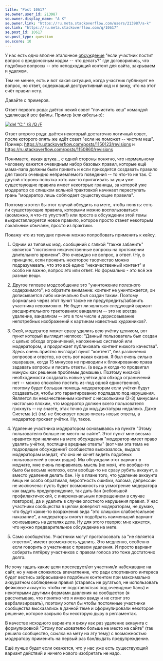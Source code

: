 ```yaml
---
title: "Post 10617"
se.owner.user_id: 213987
se.owner.display_name: "A K"
se.owner.link: "https://ru.meta.stackoverflow.com/users/213987/a-k"
se.link: "https://ru.meta.stackoverflow.com/q/10617"
se.post_id: 10617
se.post_type: question
se.score: 10
---
```

<p>У  нас есть одно вполне эталонное <a href="https://ru.meta.stackoverflow.com/q/10560/213987">обсуждение</a> &quot;если участник постит вопрос с вредоносным кодом -- что делать?&quot; где договорились, что подобные вопросы -- это неподходящий контент для сайта, закрываем и удаляем.</p>
<p>Тем не менее, есть и вот какая ситуация, когда участник публикует не вопрос, но ответ, содержащий деструктивный код и я вижу, что на этот счёт правил нету.</p>
<p>Давайте с примеров.</p>
<p>Ответ первого рода: даётся некий совет &quot;почистить кеш&quot; командой удаляющей все файлы. Пример (кликабельно):</p>
<p><a href="https://ru.stackoverflow.com/a/1148082/"><img src="https://i.stack.imgur.com/XX972.png" alt="del “C:&quot; /S /Q /F" /></a></p>
<p>Ответ второго рода: даётся некоторый достаточно логичный совет, после которого опять же идёт совет &quot;если не поможет -- чистим кеш&quot;. Пример: <a href="https://ru.stackoverflow.com/posts/1150123/revisions">https://ru.stackoverflow.com/posts/1150123/revisions</a> и <a href="https://ru.stackoverflow.com/posts/1150860/revisions">https://ru.stackoverflow.com/posts/1150860/revisions</a></p>
<p>Понимаете, какая штука... с одной стороны понятно, что нормальному человеку кажется очевидным набор базовых правил, которые ещё мама-папа должны были привить и если приходится создавать правило для такого очевидно неприемлемого поведения -- то что-то не так. С другой стороны попытка хоть как-то притягивать за уши уже существующие правила имеет некоторые границы, за которой уже модератор со слишком вольной трактовкой начинает переступать грань &quot;модератор лишь соблюдает существующие правила&quot;.</p>
<p>Поэтому я хотел бы этот случай обсудить на мете, чтобы понять: есть ли существующие правила, которыми можно воспользоваться (возможно, я что-то упустил?) или просто в обсуждении этой темы выкристаллируется новое правило, которое просто станет некоторым локальным обычаем, просто из практики.</p>
<p>Покажу что из текущих причин можно попробовать применить к кейсу.</p>
<ol>
<li><p>Одним из типовых мод. сообщений с галкой &quot;также забанить&quot; является &quot;постоянно некачественные вопросы на протяжении длительного времени&quot;. Это очевидно не вопрос, а ответ. (Ну, в принципе, если проявить некоторое творчество можно подразумевать, что это всё едино &quot;некачественный контент&quot; и особо не важно, вопрос это или ответ. Но формально - это всё же разные вещи.</p>
</li>
<li><p>Другое типовое модсообщение это &quot;уничтожение полезного содержимого&quot;, но обратите внимание: контент не уничтожается, он дописывается либо изначально был создан таким. Поэтому формально через этот пункт также не предупредить/забанить участника невозможно. Не будет ли являться следующий вариант расширительного трактования: вандализм -- это не всегда удаление, вандализм -- это в том числе и дорисовывание непотребных изображений к картинам известных художников?.</p>
</li>
<li><p>Окей, модератор может сразу удалить всю учётку целиком, вот пункт который выглядит неплохо: &quot;Данный пользователь был создан с целью обхода ограничений, наложенных системой или модератором, и продолжает публиковать контент низкого качества&quot;. Здесь очень приятно выглядит пункт &quot;контент&quot;, без различения вопросов и ответов, но есть вот какая оказия. Я был очень сильно ошарашен, когда 15 минусов не приводили к блокированию права задавать вопросы и писать ответы. (а ведь я когда-то продвигал минусы как решение проблемы домашек). Поэтому никакой необходимости создавать новые учётки для обхода ограничений нет -- можно спокойно постить из-под одной единственной, поэтому будет большая помощь модераторам если учётки будут создаваться, чтобы это гарантированно подпадало под нарушения. Является ли некачественным контент с несколькими (2-3) минусами настолько плохим, что модератор должен всего пользователя грохнуть -- ну знаете, этак точно до мод.диктатуры недалеко. Даже Система (с) (тм) не блокирует право писать новые ответы, а модератор грохает учётки. Ну, такое.</p>
</li>
<li><p>Удаление участника модератором основываясь на пункте &quot;Этому пользователю больше не место на сайте&quot;. Этот пункт мне весьма нравится при наличии на мете обсуждения &quot;модератор имеет право удалять учётки, постящие вредные ответы&quot; (вот чем эта тема не подходящее обсуждение? сообщество высказалось, выдало модераторам мандат, что оно не хочет видеть подобных пользователей в своих рядах). Мы обсуждали этот вариант в модчате, мне очень понравилась мысль (не моя), что вообще-то было бы весьма неплохо, если вообще-то не сразу рубить аккаунт, а вместо удаления делать бан. Ну в плане того, что удаление аккаунта вещь не особо обратимая, вероятность ошибки, взлома, депрессии не исключена: пусть будет возможность на усмотрение модератора как выдать предупреждение, так дать бан (небольшой профилактический, с инкременальным приращением в случае повторов), да и удалить в случае злостного нарушения правил. У нас участники сообщества в целом доверяют модераторам, не думаю, что будут какие-то возражения вида &quot;это слишком слабое/сильное наказание&quot;, а модераторы смогут подобрать наименьший вариант основываясь на деталях дела. Ну для этого говорю: мне кажется, что нужно предварительное обсуждение на мете.</p>
</li>
<li><p>Само сообщество. Участники могут проголосовать за &quot;не является ответом&quot;, имеют возможность удалить. Это медленно, особенно если говорить о участниках с правом удаления. И просто вариант собирать пятёрку участников с правом голоса это тоже достаточно долго.</p>
</li>
</ol>
<p>Не хочу гадать какие цели преследует/ют участник/и набежавшие на сайт, но у меня сложилось впечатление, что ради спортивного интереса будет вестись забрасывание подобным контентом при максимально аккуратном соблюдении правил (стараясь не ругаться, не использовать фейковые аккаунты чтобы не подставляться под очевидные баны) и некоторыми другими формами давления на сообщество (я рассчитываю, что понятно что я имею ввиду и не стоит это вербализировать), поэтому хотел бы чтобы постоянные участники сообщества высказались в данной теме и сформулировали некоторое решение, которое закрыло бы некоторую дыру в регламентах.</p>
<p>В качестве исходного варианта я вижу как раз удаление аккаунта с формулировкой &quot;Этому пользователю больше не место на сайте&quot; (так решило сообщество, ссылка на мету на эту тему) с возможностью модератору применить на первый раз бан/выдать предупреждение.</p>
<p>Ещё лучше будет если окажется, что у нас уже есть существующий вариант действий и ничего нового изобретать не надо.</p>
